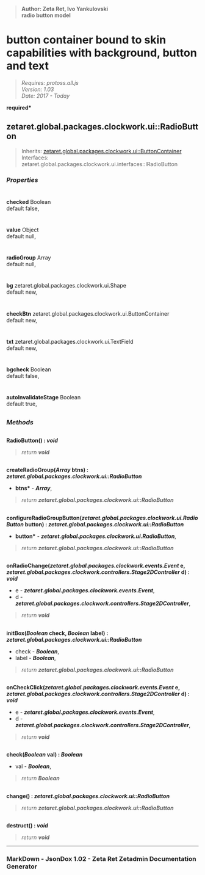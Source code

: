 > __Author: Zeta Ret, Ivo Yankulovski__  
> __radio button model__  
# button container bound to skin capabilities with background, button and text  
> *Requires: protoss.all.js*  
> *Version: 1.03*  
> *Date: 2017 - Today*  

__required*__

## zetaret.global.packages.clockwork.ui::RadioButton  
> Inherits: [zetaret.global.packages.clockwork.ui::ButtonContainer](ButtonContainer.md)  
> Interfaces: zetaret.global.packages.clockwork.ui.interfaces::IRadioButton  

### *Properties*  

#  
__checked__ Boolean  
default false,   

#  
__value__ Object  
default null,   

#  
__radioGroup__ Array  
default null,   

#  
__bg__ zetaret.global.packages.clockwork.ui.Shape  
default new,   

#  
__checkBtn__ zetaret.global.packages.clockwork.ui.ButtonContainer  
default new,   

#  
__txt__ zetaret.global.packages.clockwork.ui.TextField  
default new,   

#  
__bgcheck__ Boolean  
default false,   

#  
__autoInvalidateStage__ Boolean  
default true,   


##  
### *Methods*  

##  
__RadioButton() : *void*__  
  
> *return __void__*  

##  
__createRadioGroup(*Array* btns) : *zetaret.global.packages.clockwork.ui::RadioButton*__  
  
- __btns*__ - __*Array*__,   
> *return __zetaret.global.packages.clockwork.ui::RadioButton__*  

##  
__configureRadioGroupButton(*zetaret.global.packages.clockwork.ui.RadioButton* button) : *zetaret.global.packages.clockwork.ui::RadioButton*__  
  
- __button*__ - __*zetaret.global.packages.clockwork.ui.RadioButton*__,   
> *return __zetaret.global.packages.clockwork.ui::RadioButton__*  

##  
__onRadioChange(*zetaret.global.packages.clockwork.events.Event* e, *zetaret.global.packages.clockwork.controllers.Stage2DController* d) : *void*__  
  
- e - __*zetaret.global.packages.clockwork.events.Event*__,   
- d - __*zetaret.global.packages.clockwork.controllers.Stage2DController*__,   
> *return __void__*  

##  
__initBox(*Boolean* check, *Boolean* label) : *zetaret.global.packages.clockwork.ui::RadioButton*__  
  
- check - __*Boolean*__,   
- label - __*Boolean*__,   
> *return __zetaret.global.packages.clockwork.ui::RadioButton__*  

##  
__onCheckClick(*zetaret.global.packages.clockwork.events.Event* e, *zetaret.global.packages.clockwork.controllers.Stage2DController* d) : *void*__  
  
- e - __*zetaret.global.packages.clockwork.events.Event*__,   
- d - __*zetaret.global.packages.clockwork.controllers.Stage2DController*__,   
> *return __void__*  

##  
__check(*Boolean* val) : *Boolean*__  
  
- val - __*Boolean*__,   
> *return __Boolean__*  

##  
__change() : *zetaret.global.packages.clockwork.ui::RadioButton*__  
  
> *return __zetaret.global.packages.clockwork.ui::RadioButton__*  

##  
__destruct() : *void*__  
  
> *return __void__*  

---  
### MarkDown - JsonDox 1.02 - Zeta Ret Zetadmin Documentation Generator
